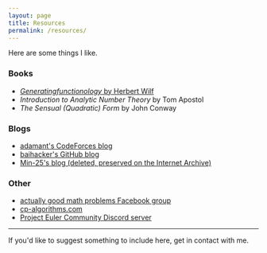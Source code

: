 ```yaml
---
layout: page
title: Resources
permalink: /resources/
---
```


Here are some things I like.

### Books

- [_Generatingfunctionology_ by Herbert Wilf](https://www2.math.upenn.edu/~wilf/DownldGF.html)
- _Introduction to Analytic Number Theory_ by Tom Apostol
- _The Sensual (Quadratic) Form_ by John Conway

### Blogs
- [adamant's CodeForces blog](https://codeforces.com/blog/adamant)
- [baihacker's GitHub blog](https://baihacker.github.io/main/)
- [Min-25's blog (deleted, preserved on the Internet Archive)](https://web.archive.org/web/20211009144420/https://min-25.hatenablog.com/)

### Other
- [actually good math problems Facebook group](https://www.facebook.com/groups/1923323131245618)
- [cp-algorithms.com](https://cp-algorithms.com/index.html)
- [Project Euler Community Discord server](https://discord.gg/4w6fwE9cbW)

---

If you'd like to suggest something to include here, get in contact with me.